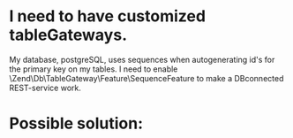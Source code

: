 # I need to have customized tableGateways.
My database, postgreSQL, uses sequences when autogenerating id's for the primary key on my tables. I need to enable \Zend\Db\TableGateway\Feature\SequenceFeature to make a DBconnected REST-service work. 

# Possible solution:

